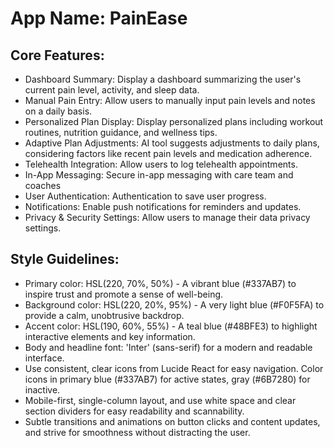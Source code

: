 # **App Name**: PainEase

## Core Features:

- Dashboard Summary: Display a dashboard summarizing the user's current pain level, activity, and sleep data.
- Manual Pain Entry: Allow users to manually input pain levels and notes on a daily basis.
- Personalized Plan Display: Display personalized plans including workout routines, nutrition guidance, and wellness tips.
- Adaptive Plan Adjustments: AI tool suggests adjustments to daily plans, considering factors like recent pain levels and medication adherence.
- Telehealth Integration: Allow users to log telehealth appointments.
- In-App Messaging: Secure in-app messaging with care team and coaches
- User Authentication: Authentication to save user progress.
- Notifications: Enable push notifications for reminders and updates.
- Privacy & Security Settings: Allow users to manage their data privacy settings.

## Style Guidelines:

- Primary color: HSL(220, 70%, 50%) - A vibrant blue (#337AB7) to inspire trust and promote a sense of well-being.
- Background color: HSL(220, 20%, 95%) - A very light blue (#F0F5FA) to provide a calm, unobtrusive backdrop.
- Accent color: HSL(190, 60%, 55%) - A teal blue (#48BFE3) to highlight interactive elements and key information.
- Body and headline font: 'Inter' (sans-serif) for a modern and readable interface.
- Use consistent, clear icons from Lucide React for easy navigation. Color icons in primary blue (#337AB7) for active states, gray (#6B7280) for inactive.
- Mobile-first, single-column layout, and use white space and clear section dividers for easy readability and scannability.
- Subtle transitions and animations on button clicks and content updates, and strive for smoothness without distracting the user.